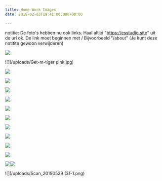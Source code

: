 ```yaml
---
title: Home Work Images
date: 2018-02-03T19:41:00.000+00:00

---
```

notitie: De foto's hebben nu ook links.
Haal altijd "https://esstudio.site" uit de url ok.
De link moet beginnen met /
Bijvoorbeeld "/about" (Je kunt deze notitite gewoon verwijderen)

![](/uploads/Sustainable_collection_cover-1.jpg)

![](/uploads/Get-m-tiger pink.jpg)

![](/uploads/broekje-licht.jpg)

![](/uploads/Untitled-1-1.jpg)

![](/uploads/fotoboekje.jpg)

![](/uploads/broekje-donker.jpg)

![](/uploads/salary_icon.png)

![](/uploads/Hailey_Astronaut.png)

![](/uploads/Cartoon1-01-01.png)

![](/uploads/IMG_0682.JPG)

![](/uploads/10.jpg)

![](/uploads/aangepaste-1.png)

![](/uploads/IMG_6246-1.JPG)![](/uploads/Internet_Famous.png)

![](/uploads/Scan_20190529 (3)-1.png)